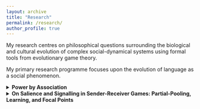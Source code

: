 ```yaml
---
layout: archive
title: "Research"
permalink: /research/
author_profile: true
---
```


My research centres on philosophical questions surrounding the biological and cultural evolution of complex social-dynamical systems using formal tools from evolutionary game theory.

My primary research programme focuses upon the evolution of language as a social phenomenon.

<details>
   <summary><a> <strong> Power by Association </strong></a> </summary>
      <p>
         We examine how power might influence the cultural evolution of inequitable norms between discernible groups (such as gender or racial groups) in a population of otherwise identical individuals.
      </p>
      <p>
         [Pre-Print Version Available Here.](http://philsci-archive.pitt.edu/14318/) (Please cite published version, if available.)
      </p>
      <p>
         Recommended citation: LaCroix, Travis and Cailin O'Connor. (2018). "Power by Association." Unpublished.
      </p>
</details>

<details>
   <summary><a> <strong> On Salience and Signalling in Sender-Receiver Games: Partial-Pooling, Learning, and Focal Points </strong></a> </summary>
      <p>
         I introduce an extension of the Lewis-Skyrms signaling game, analysed from a dynamical perspective via simple reinforcement learning. In Lewis' (Convention, Blackwell, Oxford, 1969) conception of a signaling game, salience is offered as an explanation for how individuals may come to agree upon a linguistic convention. Skyrms (Signals: evolution, learning & information, Oxford University Press, Oxford, 2010a) offers a dynamic explanation of how signaling conventions might arise presupposing no salience whatsoever. The extension of the atomic signaling game examined here—which I refer to as a _salience game_—introduces a variable parameter into the atomic signaling game which allows for degrees of salience, thus filling in the continuum between Skyrms' and Lewis' models. The model does not presuppose any salience at the outset, but illustrates a process by which accidentally evolved salience is amplified, to the benefit of the players. It is shown that increasing degrees of salience allow populations to avoid sub-optimal pooling equilibria and to coordinate upon conventions more quickly.
      </p>
      <p>
         [Official Version Available Here.](https://doi.org/10.1007/s11229-018-1766-z "Salience and Signaling, Synthese")
      </p>
      <p>
         [Pre-Print Version Available Here.](https://travislacroix.github.io/files/2018-03-20-Salience-and-Signalling.pdf "Salience and Signaling, Pre-Print") (Please cite official version.)
      </p>
      <p>
         Recommended citation: LaCroix, Travis. (2018). "On Salience and Signaling in Sender-Receiver Games: Partial Pooling, Learning, and Focal Points." _Synthese_. Forthcoming.
      </p>
</details>
